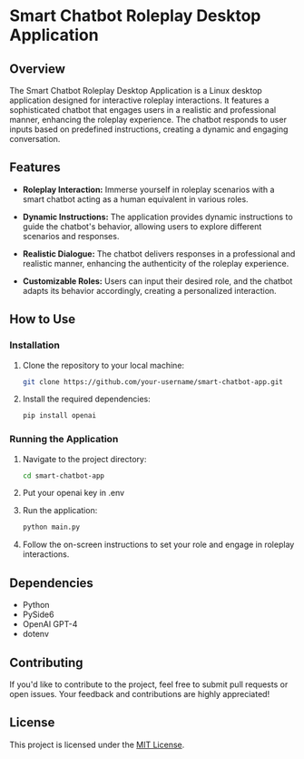 # Smart Chatbot Roleplay Desktop Application

## Overview

The Smart Chatbot Roleplay Desktop Application is a Linux desktop application designed for interactive roleplay interactions. It features a sophisticated chatbot that engages users in a realistic and professional manner, enhancing the roleplay experience. The chatbot responds to user inputs based on predefined instructions, creating a dynamic and engaging conversation.

## Features

- **Roleplay Interaction:** Immerse yourself in roleplay scenarios with a smart chatbot acting as a human equivalent in various roles.
  
- **Dynamic Instructions:** The application provides dynamic instructions to guide the chatbot's behavior, allowing users to explore different scenarios and responses.

- **Realistic Dialogue:** The chatbot delivers responses in a professional and realistic manner, enhancing the authenticity of the roleplay experience.

- **Customizable Roles:** Users can input their desired role, and the chatbot adapts its behavior accordingly, creating a personalized interaction.

## How to Use

### Installation

1. Clone the repository to your local machine:

    ```bash
    git clone https://github.com/your-username/smart-chatbot-app.git
    ```

2. Install the required dependencies:

    ```bash
    pip install openai
    ```

### Running the Application

1. Navigate to the project directory:

    ```bash
    cd smart-chatbot-app
    ```
2. Put your openai key in .env

3. Run the application:

    ```bash
    python main.py
    ```
4. Follow the on-screen instructions to set your role and engage in roleplay interactions.

## Dependencies

- Python
- PySide6
- OpenAI GPT-4
- dotenv

## Contributing

If you'd like to contribute to the project, feel free to submit pull requests or open issues. Your feedback and contributions are highly appreciated!

## License

This project is licensed under the [MIT License](LICENSE).
